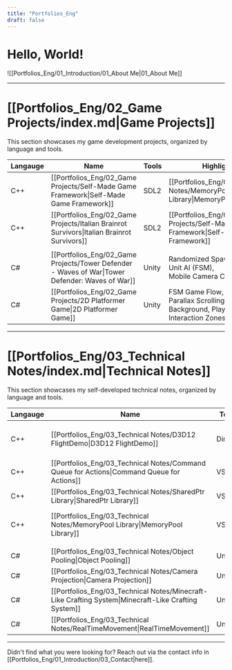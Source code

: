 ```yaml
---
title: "Portfolios_Eng"
draft: false
---
```


# **Hello, World!**
![[Portfolios_Eng/01_Introduction/01_About Me|01_About Me]]

---
# **[[Portfolios_Eng/02_Game Projects/index.md|Game Projects]]**
This section showcases my game development projects, organized by language and tools.

| **Langauge** | **Name**                                                                                        | **Tools** | **Highlight**                                                                          | **Team** | **Year** |
| ------------ | ----------------------------------------------------------------------------------------------- | --------- | -------------------------------------------------------------------------------------- | -------- | -------- |
| C++          | [[Portfolios_Eng/02_Game Projects/Self-Made Game Framework\|Self-Made Game Framework]]      | SDL2      | [[Portfolios_Eng/03_Technical Notes/MemoryPool Library\|MemoryPool Library]]           | Solo     | 2024     |
| C++          | [[Portfolios_Eng/02_Game Projects/Italian Brainrot Survivors\|Italian Brainrot Survivors]]  | SDL2      | [[Portfolios_Eng/02_Game Projects/Self-Made Game Framework\|Self-Made Game Framework]] | Solo     | 2025     |
|              |                                                                                                 |           |                                                                                        |          |          |
| C#           | [[Portfolios_Eng/02_Game Projects/Tower Defender - Waves of War\|Tower Defender: Waves of War]] | Unity     | Randomized Spawner, <br>Unit AI (FSM), <br>Mobile Camera Control                       | Solo     | 2023     |
| C#           | [[Portfolios_Eng/02_Game Projects/2D Platformer Game\|2D Platformer Game]]                      | Unity     | FSM Game Flow, <br>Parallax Scrolling Background, Player Interaction Zones             | Solo     | 2023     |

---
# **[[Portfolios_Eng/03_Technical Notes/index.md|Technical Notes]]**
This section showcases my self-developed technical notes, organized by language and tools.

| **Langauge** | **Name**                                                                                             | **Tools** | **Highlight**                                                                                  | **Team** | **Year** |
| ------------ | ---------------------------------------------------------------------------------------------------- | --------- | ---------------------------------------------------------------------------------------------- | -------- | -------- |
| C++          | [[Portfolios_Eng/03_Technical Notes/D3D12 FlightDemo\|D3D12 FlightDemo]]                             | DirectX   | Render Pipeline (CPU-side), <br>Scene Stack Management, <br>[[Command Queue for Actions]]      | Solo     | 2024     |
| C++          | [[Portfolios_Eng/03_Technical Notes/Command Queue for Actions\|Command Queue for Actions]]           | VS        | Queue                                                                                          | Solo     | 2024     |
| C++          | [[Portfolios_Eng/03_Technical Notes/SharedPtr Library\|SharedPtr Library]]                           | VS        | Smart Pointer, <br>Reference Counting                                                          | Solo     | 2024     |
| C++          | [[Portfolios_Eng/03_Technical Notes/MemoryPool Library\|MemoryPool Library]]                         | VS        | Memory Control, <br>[[Portfolios_Eng/03_Technical Notes/SharedPtr Library\|SharedPtr Library]] | Solo     | 2024     |
|              |                                                                                                      |           |                                                                                                |          |          |
| C#           | [[Portfolios_Eng/03_Technical Notes/Object Pooling\|Object Pooling]]                                 | Unity     | Minimize Instantiation Cost, <br>Performance Optimization                                      | Solo     | 2023     |
| C#           | [[Portfolios_Eng/03_Technical Notes/Camera Projection\|Camera Projection]]                           | Unity     | Orthographic Camera-Relative Object Setup                                                      | Solo     | 2023     |
| C#           | [[Portfolios_Eng/03_Technical Notes/Minecraft-Like Crafting System\|Minecraft-Like Crafting System]] | Unity     | Easy Recipe Setup, <br>Flexible Crafting Algorithm                                             | Solo     | 2023     |
| C#           | [[Portfolios_Eng/03_Technical Notes/RealTimeMovement\|RealTimeMovement]]                             | Unity     | Network, <br>Multiplayer                                                                       | Solo     | 2023     |

---
Didn't find what you were looking for? Reach out via the contact info in [[Portfolios_Eng/01_Introduction/03_Contact|here]].